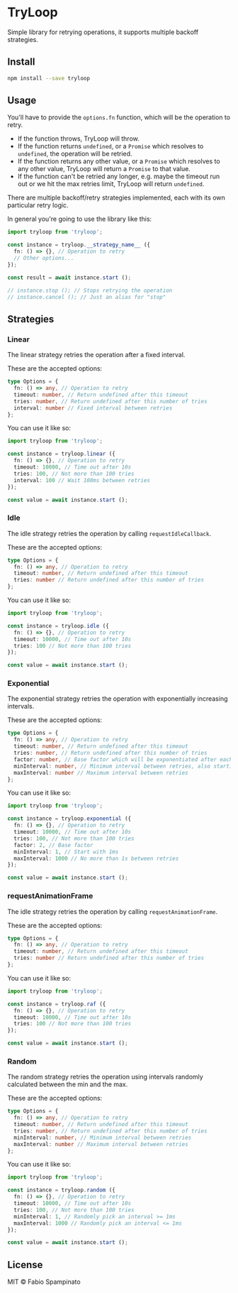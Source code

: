 # TryLoop

Simple library for retrying operations, it supports multiple backoff strategies.

## Install

```sh
npm install --save tryloop
```

## Usage

You'll have to provide the `options.fn` function, which will be the operation to retry.

- If the function throws, TryLoop will throw.
- If the function returns `undefined`, or a `Promise` which resolves to `undefined`, the operation will be retried.
- If the function returns any other value, or a `Promise` which resolves to any other value, TryLoop will return a `Promise` to that value.
- If the function can't be retried any longer, e.g. maybe the timeout run out or we hit the max retries limit, TryLoop will return `undefined`.

There are multiple backoff/retry strategies implemented, each with its own particular retry logic.

In general you're going to use the library like this:

```ts
import tryloop from 'tryloop';

const instance = tryloop.__strategy_name__ ({
  fn: () => {}, // Operation to retry
  // Other options...
});

const result = await instance.start ();

// instance.stop (); // Stops retrying the operation
// instance.cancel (); // Just an alias for "stop"
```

## Strategies

### Linear

The linear strategy retries the operation after a fixed interval.

These are the accepted options:

```ts
type Options = {
  fn: () => any, // Operation to retry
  timeout: number, // Return undefined after this timeout
  tries: number, // Return undefined after this number of tries
  interval: number // Fixed interval between retries
};
```

You can use it like so:

```ts
import tryloop from 'tryloop';

const instance = tryloop.linear ({
  fn: () => {}, // Operation to retry
  timeout: 10000, // Time out after 10s
  tries: 100, // Not more than 100 tries
  interval: 100 // Wait 100ms between retries
});

const value = await instance.start ();
```

### Idle

The idle strategy retries the operation by calling `requestIdleCallback`.

These are the accepted options:

```ts
type Options = {
  fn: () => any, // Operation to retry
  timeout: number, // Return undefined after this timeout
  tries: number // Return undefined after this number of tries
};
```

You can use it like so:

```ts
import tryloop from 'tryloop';

const instance = tryloop.idle ({
  fn: () => {}, // Operation to retry
  timeout: 10000, // Time out after 10s
  tries: 100 // Not more than 100 tries
});

const value = await instance.start ();
```

### Exponential

The exponential strategy retries the operation with exponentially increasing intervals.

These are the accepted options:

```ts
type Options = {
  fn: () => any, // Operation to retry
  timeout: number, // Return undefined after this timeout
  tries: number, // Return undefined after this number of tries
  factor: number, // Base factor which will be exponentiated after each try
  minInterval: number, // Minimum interval between retries, also starting interval
  maxInterval: number // Maximum interval between retries
};
```

You can use it like so:

```ts
import tryloop from 'tryloop';

const instance = tryloop.exponential ({
  fn: () => {}, // Operation to retry
  timeout: 10000, // Time out after 10s
  tries: 100, // Not more than 100 tries
  factor: 2, // Base factor
  minInterval: 1, // Start with 1ms
  maxInterval: 1000 // No more than 1s between retries
});

const value = await instance.start ();
```

### requestAnimationFrame

The idle strategy retries the operation by calling `requestAnimationFrame`.

These are the accepted options:

```ts
type Options = {
  fn: () => any, // Operation to retry
  timeout: number, // Return undefined after this timeout
  tries: number // Return undefined after this number of tries
};
```

You can use it like so:

```ts
import tryloop from 'tryloop';

const instance = tryloop.raf ({
  fn: () => {}, // Operation to retry
  timeout: 10000, // Time out after 10s
  tries: 100 // Not more than 100 tries
});

const value = await instance.start ();
```

### Random

The random strategy retries the operation using intervals randomly calculated between the min and the max.

These are the accepted options:

```ts
type Options = {
  fn: () => any, // Operation to retry
  timeout: number, // Return undefined after this timeout
  tries: number, // Return undefined after this number of tries
  minInterval: number, // Minimum interval between retries
  maxInterval: number // Maximum interval between retries
};
```

You can use it like so:

```ts
import tryloop from 'tryloop';

const instance = tryloop.random ({
  fn: () => {}, // Operation to retry
  timeout: 10000, // Time out after 10s
  tries: 100, // Not more than 100 tries
  minInterval: 1, // Randomly pick an interval >= 1ms
  maxInterval: 1000 // Randomly pick an interval <= 1ms
});

const value = await instance.start ();
```

## License

MIT © Fabio Spampinato

